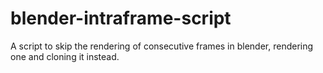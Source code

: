 # blender-intraframe-script
A script to skip the rendering of consecutive frames in blender, rendering one and cloning it instead.
